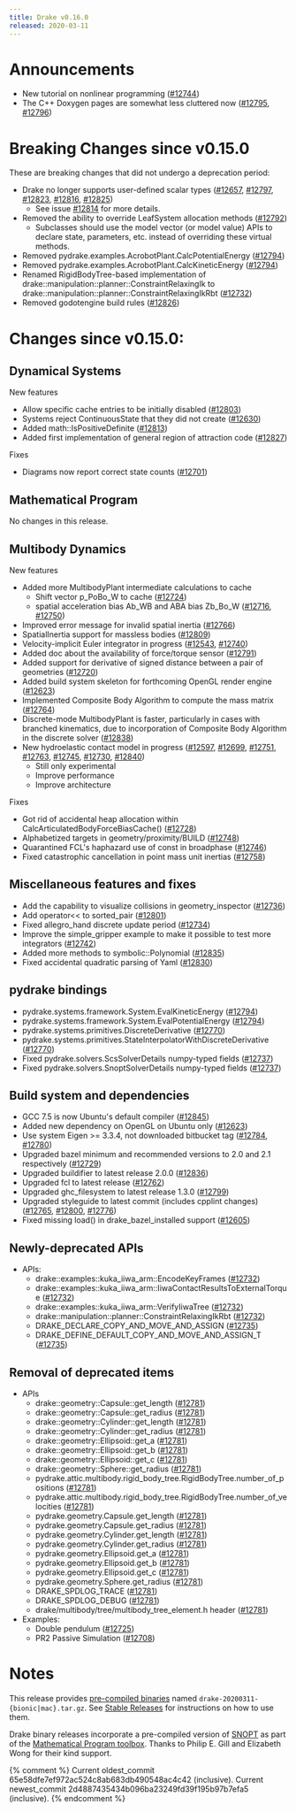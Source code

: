 ```yaml
---
title: Drake v0.16.0
released: 2020-03-11
---
```


# Announcements

* New tutorial on nonlinear programming ([#12744][_#12744])
* The C++ Doxygen pages are somewhat less cluttered now ([#12795][_#12795], [#12796][_#12796])

# Breaking Changes since v0.15.0

These are breaking changes that did not undergo a deprecation period:

* Drake no longer supports user-defined scalar types ([#12657][_#12657], [#12797][_#12797], [#12823][_#12823], [#12816][_#12816], [#12825][_#12825])
  * See issue [#12814][_#12814] for more details.
* Removed the ability to override LeafSystem allocation methods ([#12792][_#12792])
  * Subclasses should use the model vector (or model value) APIs to declare
    state, parameters, etc. instead of overriding these virtual methods.
* Removed pydrake.examples.AcrobotPlant.CalcPotentialEnergy ([#12794][_#12794])
* Removed pydrake.examples.AcrobotPlant.CalcKineticEnergy ([#12794][_#12794])
* Renamed RigidBodyTree-based implementation of
  drake::manipulation::planner::ConstraintRelaxingIk to
  drake::manipulation::planner::ConstraintRelaxingIkRbt ([#12732][_#12732])
* Removed godotengine build rules ([#12826][_#12826])

# Changes since v0.15.0:

## Dynamical Systems

New features

* Allow specific cache entries to be initially disabled ([#12803][_#12803])
* Systems reject ContinuousState that they did not create ([#12630][_#12630])
* Added math::IsPositiveDefinite ([#12813][_#12813])
* Added first implementation of general region of attraction code ([#12827][_#12827])

Fixes

* Diagrams now report correct state counts ([#12701][_#12701])

## Mathematical Program

No changes in this release.

## Multibody Dynamics

New features

* Added more MultibodyPlant intermediate calculations to cache
  * Shift vector p_PoBo_W to cache ([#12724][_#12724])
  * spatial acceleration bias Ab_WB and ABA bias Zb_Bo_W ([#12716][_#12716], [#12750][_#12750])
* Improved error message for invalid spatial inertia ([#12766][_#12766])
* SpatialInertia support for massless bodies ([#12809][_#12809])
* Velocity-implicit Euler integrator in progress ([#12543][_#12543], [#12740][_#12740])
* Added doc about the availability of force/torque sensor ([#12791][_#12791])
* Added support for derivative of signed distance between a pair of geometries ([#12720][_#12720])
* Added build system skeleton for forthcoming OpenGL render engine ([#12623][_#12623])
* Implemented Composite Body Algorithm to compute the mass matrix ([#12764][_#12764])
* Discrete-mode MultibodyPlant is faster, particularly in cases with branched
  kinematics, due to incorporation of Composite Body Algorithm in the discrete solver ([#12838][_#12838])
* New hydroelastic contact model in progress ([#12597][_#12597], [#12699][_#12699], [#12751][_#12751],
  [#12763][_#12763], [#12745][_#12745], [#12730][_#12730], [#12840][_#12840])
  * Still only experimental
  * Improve performance
  * Improve architecture

Fixes

* Got rid of accidental heap allocation within CalcArticulatedBodyForceBiasCache() ([#12728][_#12728])
* Alphabetized targets in geometry/proximity/BUILD ([#12748][_#12748])
* Quarantined FCL's haphazard use of const in broadphase ([#12746][_#12746])
* Fixed catastrophic cancellation in point mass unit inertias ([#12758][_#12758])

## Miscellaneous features and fixes

* Add the capability to visualize collisions in geometry_inspector ([#12736][_#12736])
* Add operator<< to sorted_pair ([#12801][_#12801])
* Fixed allegro_hand discrete update period ([#12734][_#12734])
* Improve the simple_gripper example to make it possible to test more integrators ([#12742][_#12742])
* Added more methods to symbolic::Polynomial ([#12835][_#12835])
* Fixed accidental quadratic parsing of Yaml ([#12830][_#12830])

## pydrake bindings

* pydrake.systems.framework.System.EvalKineticEnergy ([#12794][_#12794]) 
* pydrake.systems.framework.System.EvalPotentialEnergy ([#12794][_#12794]) 
* pydrake.systems.primitives.DiscreteDerivative ([#12770][_#12770])
* pydrake.systems.primitives.StateInterpolatorWithDiscreteDerivative ([#12770][_#12770])
* Fixed pydrake.solvers.ScsSolverDetails numpy-typed fields ([#12737][_#12737])
* Fixed pydrake.solvers.SnoptSolverDetails numpy-typed fields ([#12737][_#12737])

## Build system and dependencies

* GCC 7.5 is now Ubuntu's default compiler ([#12845][_#12845])
* Added new dependency on OpenGL on Ubuntu only ([#12623][_#12623])
* Use system Eigen >= 3.3.4, not downloaded bitbucket tag ([#12784][_#12784], [#12780][_#12780])
* Upgraded bazel minimum and recommended versions to 2.0 and 2.1 respectively ([#12729][_#12729])
* Upgraded buildifier to latest release 2.0.0 ([#12836][_#12836])
* Upgraded fcl to latest release ([#12762][_#12762])
* Upgraded ghc_filesystem to latest release 1.3.0 ([#12799][_#12799])
* Upgraded styleguide to latest commit (includes cpplint changes) ([#12765][_#12765], [#12800][_#12800], [#12776][_#12776])
* Fixed missing load() in drake_bazel_installed support ([#12605][_#12605])

## Newly-deprecated APIs

* APIs:
  * drake::examples::kuka_iiwa_arm::EncodeKeyFrames ([#12732][_#12732])
  * drake::examples::kuka_iiwa_arm::IiwaContactResultsToExternalTorque ([#12732][_#12732])
  * drake::examples::kuka_iiwa_arm::VerifyIiwaTree ([#12732][_#12732])
  * drake::manipulation::planner::ConstraintRelaxingIkRbt ([#12732][_#12732])
  * DRAKE_DECLARE_COPY_AND_MOVE_AND_ASSIGN ([#12735][_#12735])
  * DRAKE_DEFINE_DEFAULT_COPY_AND_MOVE_AND_ASSIGN_T ([#12735][_#12735])

## Removal of deprecated items

* APIs
  * drake::geometry::Capsule::get_length ([#12781][_#12781])
  * drake::geometry::Capsule::get_radius ([#12781][_#12781])
  * drake::geometry::Cylinder::get_length ([#12781][_#12781])
  * drake::geometry::Cylinder::get_radius ([#12781][_#12781])
  * drake::geometry::Ellipsoid::get_a ([#12781][_#12781])
  * drake::geometry::Ellipsoid::get_b ([#12781][_#12781])
  * drake::geometry::Ellipsoid::get_c ([#12781][_#12781])
  * drake::geometry::Sphere::get_radius ([#12781][_#12781])
  * pydrake.attic.multibody.rigid_body_tree.RigidBodyTree.number_of_positions ([#12781][_#12781])
  * pydrake.attic.multibody.rigid_body_tree.RigidBodyTree.number_of_velocities ([#12781][_#12781])
  * pydrake.geometry.Capsule.get_length ([#12781][_#12781])
  * pydrake.geometry.Capsule.get_radius ([#12781][_#12781])
  * pydrake.geometry.Cylinder.get_length ([#12781][_#12781])
  * pydrake.geometry.Cylinder.get_radius ([#12781][_#12781])
  * pydrake.geometry.Ellipsoid.get_a ([#12781][_#12781])
  * pydrake.geometry.Ellipsoid.get_b ([#12781][_#12781])
  * pydrake.geometry.Ellipsoid.get_c ([#12781][_#12781])
  * pydrake.geometry.Sphere.get_radius ([#12781][_#12781])
  * DRAKE_SPDLOG_TRACE ([#12781][_#12781])
  * DRAKE_SPDLOG_DEBUG ([#12781][_#12781])
  * drake/multibody/tree/multibody_tree_element.h header ([#12781][_#12781])
* Examples:
  * Double pendulum ([#12725][_#12725])
  * PR2 Passive Simulation ([#12708][_#12708])

# Notes

This release provides
[pre-compiled binaries](https://github.com/RobotLocomotion/drake/releases/tag/v0.16.0)
named ``drake-20200311-{bionic|mac}.tar.gz``. See
[Stable Releases](/from_binary.html#stable-releases) for instructions on how to use them.

Drake binary releases incorporate a pre-compiled version of
[SNOPT](https://ccom.ucsd.edu/~optimizers/solvers/snopt/) as part of the
[Mathematical Program toolbox](https://drake.mit.edu/doxygen_cxx/group__solvers.html).
Thanks to Philip E. Gill and Elizabeth Wong for their kind support.

[_#12543]: https://github.com/RobotLocomotion/drake/pull/12543
[_#12597]: https://github.com/RobotLocomotion/drake/pull/12597
[_#12605]: https://github.com/RobotLocomotion/drake/pull/12605
[_#12623]: https://github.com/RobotLocomotion/drake/pull/12623
[_#12630]: https://github.com/RobotLocomotion/drake/pull/12630
[_#12657]: https://github.com/RobotLocomotion/drake/pull/12657
[_#12699]: https://github.com/RobotLocomotion/drake/pull/12699
[_#12701]: https://github.com/RobotLocomotion/drake/pull/12701
[_#12708]: https://github.com/RobotLocomotion/drake/pull/12708
[_#12716]: https://github.com/RobotLocomotion/drake/pull/12716
[_#12720]: https://github.com/RobotLocomotion/drake/pull/12720
[_#12724]: https://github.com/RobotLocomotion/drake/pull/12724
[_#12725]: https://github.com/RobotLocomotion/drake/pull/12725
[_#12728]: https://github.com/RobotLocomotion/drake/pull/12728
[_#12729]: https://github.com/RobotLocomotion/drake/pull/12729
[_#12730]: https://github.com/RobotLocomotion/drake/pull/12730
[_#12732]: https://github.com/RobotLocomotion/drake/pull/12732
[_#12734]: https://github.com/RobotLocomotion/drake/pull/12734
[_#12735]: https://github.com/RobotLocomotion/drake/pull/12735
[_#12736]: https://github.com/RobotLocomotion/drake/pull/12736
[_#12737]: https://github.com/RobotLocomotion/drake/pull/12737
[_#12740]: https://github.com/RobotLocomotion/drake/pull/12740
[_#12742]: https://github.com/RobotLocomotion/drake/pull/12742
[_#12744]: https://github.com/RobotLocomotion/drake/pull/12744
[_#12745]: https://github.com/RobotLocomotion/drake/pull/12745
[_#12746]: https://github.com/RobotLocomotion/drake/pull/12746
[_#12748]: https://github.com/RobotLocomotion/drake/pull/12748
[_#12750]: https://github.com/RobotLocomotion/drake/pull/12750
[_#12751]: https://github.com/RobotLocomotion/drake/pull/12751
[_#12758]: https://github.com/RobotLocomotion/drake/pull/12758
[_#12762]: https://github.com/RobotLocomotion/drake/pull/12762
[_#12763]: https://github.com/RobotLocomotion/drake/pull/12763
[_#12764]: https://github.com/RobotLocomotion/drake/pull/12764
[_#12765]: https://github.com/RobotLocomotion/drake/pull/12765
[_#12766]: https://github.com/RobotLocomotion/drake/pull/12766
[_#12770]: https://github.com/RobotLocomotion/drake/pull/12770
[_#12776]: https://github.com/RobotLocomotion/drake/pull/12776
[_#12780]: https://github.com/RobotLocomotion/drake/pull/12780
[_#12781]: https://github.com/RobotLocomotion/drake/pull/12781
[_#12784]: https://github.com/RobotLocomotion/drake/pull/12784
[_#12791]: https://github.com/RobotLocomotion/drake/pull/12791
[_#12792]: https://github.com/RobotLocomotion/drake/pull/12792
[_#12794]: https://github.com/RobotLocomotion/drake/pull/12794
[_#12795]: https://github.com/RobotLocomotion/drake/pull/12795
[_#12796]: https://github.com/RobotLocomotion/drake/pull/12796
[_#12797]: https://github.com/RobotLocomotion/drake/pull/12797
[_#12799]: https://github.com/RobotLocomotion/drake/pull/12799
[_#12800]: https://github.com/RobotLocomotion/drake/pull/12800
[_#12801]: https://github.com/RobotLocomotion/drake/pull/12801
[_#12803]: https://github.com/RobotLocomotion/drake/pull/12803
[_#12809]: https://github.com/RobotLocomotion/drake/pull/12809
[_#12813]: https://github.com/RobotLocomotion/drake/pull/12813
[_#12814]: https://github.com/RobotLocomotion/drake/pull/12814
[_#12816]: https://github.com/RobotLocomotion/drake/pull/12816
[_#12823]: https://github.com/RobotLocomotion/drake/pull/12823
[_#12825]: https://github.com/RobotLocomotion/drake/pull/12825
[_#12826]: https://github.com/RobotLocomotion/drake/pull/12826
[_#12827]: https://github.com/RobotLocomotion/drake/pull/12827
[_#12830]: https://github.com/RobotLocomotion/drake/pull/12830
[_#12835]: https://github.com/RobotLocomotion/drake/pull/12835
[_#12836]: https://github.com/RobotLocomotion/drake/pull/12836
[_#12838]: https://github.com/RobotLocomotion/drake/pull/12838
[_#12840]: https://github.com/RobotLocomotion/drake/pull/12840
[_#12845]: https://github.com/RobotLocomotion/drake/pull/12845

{% comment %}
Current oldest_commit 65e58dfe7ef972ac524c8ab683db490548ac4c42 (inclusive).
Current newest_commit 2d4887435434b096ba23249fd39f195b97b7efa5 (inclusive).
{% endcomment %}
